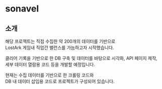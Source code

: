 # sonavel

## 소개
해당 프로젝트는 직접 수집한 약 200개의 데이터를 기반으로  
LostArk 게임내 직업간 밸런스를 가늠하고자 시작했습니다.  

클리어 기록을 기반으로 한 DB 구축 및 데이터를 바탕으로 시각화, API 페이지 제작,  
세부 데이터 열람용 코드 등을 개발할 예정입니다.

현재는 수집 데이터를 기반으로 한 크롤링 코드와  
DB 내 데이터 삽입용 코드로 프로젝트가 구성되어 있습니다.